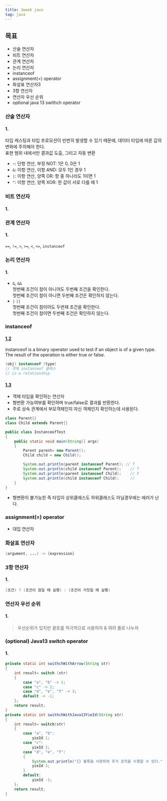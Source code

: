 ```yaml
---
title: 3week java
tag: java
---
```



목표
----

-	산술 연산자  
-	비트 연산자  
-	관계 연산자  
-	논리 연산자  
-	instanceof  
-	assignment(=) operator  
-	화살표 연산자3  
-	3항 연산자  
-	연산자 우선 순위  
-	optional java 13 swithch operator

### 산술 연산자

#### 1.

타입 캐스팅과 타입 프로모션이 빈번히 발생할 수 있기 때문에, 데이터 타입에 따른 값의 변화에 주의해야 한다.  
표현 범위 내에서만 결과값 도출, 그리고 자동 변환  
- `~`: 단항 연산, 부정 NOT: 1은 0, 0은 1  
- `&`: 이항 연산, 이항 AND: 모두 1인 경우 1  
- `|`: 이항 연산, 양쪽 OR: 항 중 하나라도 1이면 1  
- `^`: 이항 연산, 양쪽 XOR: 한 값이 서로 다를 때 1

### 비트 연산자

#### 1.

### 관계 연산자

#### 1.

`==`, `!=`, `>`, `>=`, `<`, `<=`, `instanceof`

### 논리 연산자

#### 1.

-	`&`, `&&`  
	첫번째 조건이 참이 아니어도 두번째 조건을 확인한다.  
	첫번째 조건이 참이 아니면 두번째 조건은 확인하지 않는다.
-	`|` `||`  
	첫번째 조건이 참이어도 두번재 조건을 확인한다.  
	첫번째 조건이 참이면 두번째 조건은 확인하지 않는다.  

### instanceof

#### [1.2 ](https://www.baeldung.com/java-instanceof#:~:text=instanceof%20is%20a%20binary%20operator,check%20should%20always%20be%20used.)

instanceof is a binary operator used to test if an object is of a given type. The result of the operation is either true or false.

```java
(obj) instanceof (type)
// 객체 instanceof 클래스
// is-a relationship
```

#### [1.3 ](https://mine-it-record.tistory.com/120)

-	객체 타입을 확인하는 연산자  
-	형번환 가능여부를 확인하며 true/false로 결과를 반환한다.  
-	주로 상속 관계에서 부모객체인지 자신 객체인지 확인하는데 사용된다.  

```java
class Parent{}
class Child extends Parent{}

public class InstanceofTest
{
	public static void main(String[] args)
	{
		Parent parent= new Parent();
		Child child = new Child();

		System.out.println(parent instanceof Parent); // T
		System.out.println(child instanceof Parent);	// T
		System.out.println(parent instanceof Child);	// F
		System.out.println(child instanceof Child);		//
	}
}
```

-	형변환이 불가능한 즉 타입이 상위클래스도 하위클래스도 아닐경우에는 에러가 난다.

### assignment(=) operator

-	대입 연산자

### 화살표 연산자

```java
(argument, ...) -> {expression}
```

### 3항 연산자

#### 1.

```java
(조건) ? (조건이 참일 때 실행) : (조건이 거짓일 때 실행)
```

### 연산자 우선 순위

#### 1.

> 우선순위가 있지만 괄호를 적극적으로 사용하자 & 여려 줄로 나누자

### (optional) Java13 switch operator

#### 1.

```Java
private static int swithchWithArrow(String str)
{
	int result= switch (str)
	{
		case "a", "b" -> 1;
		case "c" -> 2;
		case "d", "e", "f" -> 3;
		default -> -1;
	};
	return result;
}
private	static int swithchWithJava13YieId(String str)
{
	int result= switch(str)
	{
		case "a", "b":
			yieId 1;
		case "c":
			yieId 2;
		case "d", "e", "f":
		{
			System.out.println("{} 블록을 사용하여 추가 로직을 수행할 수 있다.");
			yieId 3;
		}
		default:
			yieId -1;
	};
	return result;
}
```

